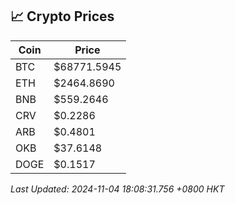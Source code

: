 ## 📈 Crypto Prices

| Coin | Price |
| ---- | ----- |
| BTC | $68771.5945 |
| ETH | $2464.8690 |
| BNB | $559.2646 |
| CRV | $0.2286 |
| ARB | $0.4801 |
| OKB | $37.6148 |
| DOGE | $0.1517 |

_Last Updated: 2024-11-04 18:08:31.756 +0800 HKT_